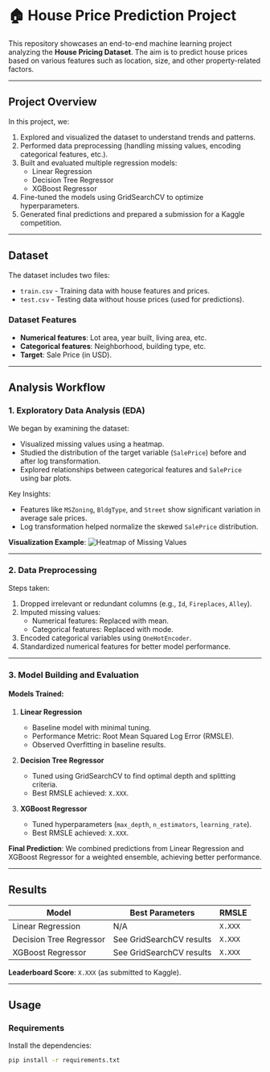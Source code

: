 # 🏠 House Price Prediction Project

This repository showcases an end-to-end machine learning project analyzing the **House Pricing Dataset**. The aim is to predict house prices based on various features such as location, size, and other property-related factors. 

---

## **Project Overview**

In this project, we:
1. Explored and visualized the dataset to understand trends and patterns.
2. Performed data preprocessing (handling missing values, encoding categorical features, etc.).
3. Built and evaluated multiple regression models:
   - Linear Regression
   - Decision Tree Regressor
   - XGBoost Regressor
4. Fine-tuned the models using GridSearchCV to optimize hyperparameters.
5. Generated final predictions and prepared a submission for a Kaggle competition.

---

## **Dataset**

The dataset includes two files:
- `train.csv` - Training data with house features and prices.
- `test.csv` - Testing data without house prices (used for predictions).

### **Dataset Features**
- **Numerical features**: Lot area, year built, living area, etc.
- **Categorical features**: Neighborhood, building type, etc.
- **Target**: Sale Price (in USD).

---

## **Analysis Workflow**

### **1. Exploratory Data Analysis (EDA)**

We began by examining the dataset:
- Visualized missing values using a heatmap.
- Studied the distribution of the target variable (`SalePrice`) before and after log transformation.
- Explored relationships between categorical features and `SalePrice` using bar plots.

Key Insights:
- Features like `MSZoning`, `BldgType`, and `Street` show significant variation in average sale prices.
- Log transformation helped normalize the skewed `SalePrice` distribution.

**Visualization Example**:
![Heatmap of Missing Values](assets/missing_values.png)

---

### **2. Data Preprocessing**

Steps taken:
1. Dropped irrelevant or redundant columns (e.g., `Id`, `Fireplaces`, `Alley`).
2. Imputed missing values:
   - Numerical features: Replaced with mean.
   - Categorical features: Replaced with mode.
3. Encoded categorical variables using `OneHotEncoder`.
4. Standardized numerical features for better model performance.

---

### **3. Model Building and Evaluation**

#### **Models Trained**:
1. **Linear Regression**
   - Baseline model with minimal tuning.
   - Performance Metric: Root Mean Squared Log Error (RMSLE).
   - Observed Overfitting in baseline results.
   
2. **Decision Tree Regressor**
   - Tuned using GridSearchCV to find optimal depth and splitting criteria.
   - Best RMSLE achieved: `X.XXX`.

3. **XGBoost Regressor**
   - Tuned hyperparameters (`max_depth`, `n_estimators`, `learning_rate`).
   - Best RMSLE achieved: `X.XXX`.

**Final Prediction**:
We combined predictions from Linear Regression and XGBoost Regressor for a weighted ensemble, achieving better performance.

---

## **Results**

| **Model**                | **Best Parameters**             | **RMSLE**   |
|--------------------------|----------------------------------|-------------|
| Linear Regression         | N/A                            | `X.XXX`     |
| Decision Tree Regressor   | See GridSearchCV results        | `X.XXX`     |
| XGBoost Regressor         | See GridSearchCV results        | `X.XXX`     |

**Leaderboard Score**: `X.XXX` (as submitted to Kaggle).

---

## **Usage**

### **Requirements**
Install the dependencies:
```bash
pip install -r requirements.txt
